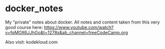 # docker_notes
My "private" notes about docker. 
All notes and content taken from this very good course here: https://www.youtube.com/watch?v=fqMOX6JJhGo&t=1278s&ab_channel=freeCodeCamp.org

Also visit: kodekloud.com
